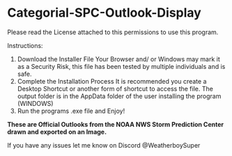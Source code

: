 # Categorial-SPC-Outlook-Display

Please read the License attached to this permissions to use this program.

Instructions:
1. Download the Installer File
       Your Browser and/ or Windows may mark it as a Security Risk, this file has been tested by multiple individuals and is safe.
2. Complete the Installation Process
       It is recommended you create a Desktop Shortcut or another form of shortcut to access the file. The output folder is in the AppData folder of the user installing the program (WINDOWS)
3. Run the programs .exe file and Enjoy!

**These are Official Outlooks from the NOAA NWS Storm Prediction Center drawn and exported on an Image.**

If you have any issues let me know on Discord @WeatherboySuper
